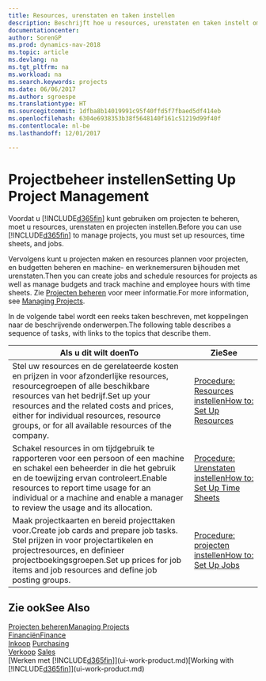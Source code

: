 ```yaml
---
title: Resources, urenstaten en taken instellen
description: Beschrijft hoe u resources, urenstaten en taken instelt om projecten te beheren.
documentationcenter: 
author: SorenGP
ms.prod: dynamics-nav-2018
ms.topic: article
ms.devlang: na
ms.tgt_pltfrm: na
ms.workload: na
ms.search.keywords: projects
ms.date: 06/06/2017
ms.author: sgroespe
ms.translationtype: HT
ms.sourcegitcommit: 1dfba8b14019991c95f40ffd5f7fbaed5df414eb
ms.openlocfilehash: 6304e6938353b38f5648140f161c51219d99f40f
ms.contentlocale: nl-be
ms.lasthandoff: 12/01/2017

---
```

# <a name="setting-up-project-management"></a><span data-ttu-id="1430b-103">Projectbeheer instellen</span><span class="sxs-lookup"><span data-stu-id="1430b-103">Setting Up Project Management</span></span>
<span data-ttu-id="1430b-104">Voordat u [!INCLUDE[d365fin](includes/d365fin_md.md)] kunt gebruiken om projecten te beheren, moet u resources, urenstaten en projecten instellen.</span><span class="sxs-lookup"><span data-stu-id="1430b-104">Before you can use [!INCLUDE[d365fin](includes/d365fin_md.md)] to manage projects, you must set up resources, time sheets, and jobs.</span></span>

<span data-ttu-id="1430b-105">Vervolgens kunt u projecten maken en resources plannen voor projecten, en budgetten beheren en machine- en werknemersuren bijhouden met urenstaten.</span><span class="sxs-lookup"><span data-stu-id="1430b-105">Then you can create jobs and schedule resources for projects as well as manage budgets and track machine and employee hours with time sheets.</span></span> <span data-ttu-id="1430b-106">Zie [Projecten beheren](projects-manage-projects.md) voor meer informatie.</span><span class="sxs-lookup"><span data-stu-id="1430b-106">For more information, see [Managing Projects](projects-manage-projects.md).</span></span>  

<span data-ttu-id="1430b-107">In de volgende tabel wordt een reeks taken beschreven, met koppelingen naar de beschrijvende onderwerpen.</span><span class="sxs-lookup"><span data-stu-id="1430b-107">The following table describes a sequence of tasks, with links to the topics that describe them.</span></span>

| <span data-ttu-id="1430b-108">Als u dit wilt doen</span><span class="sxs-lookup"><span data-stu-id="1430b-108">To</span></span> | <span data-ttu-id="1430b-109">Zie</span><span class="sxs-lookup"><span data-stu-id="1430b-109">See</span></span> |
| --- | --- |
| <span data-ttu-id="1430b-110">Stel uw resources en de gerelateerde kosten en prijzen in voor afzonderlijke resources, resourcegroepen of alle beschikbare resources van het bedrijf.</span><span class="sxs-lookup"><span data-stu-id="1430b-110">Set up your resources and the related costs and prices, either for individual resources, resource groups, or for all available resources of the company.</span></span> |[<span data-ttu-id="1430b-111">Procedure: Resources instellen</span><span class="sxs-lookup"><span data-stu-id="1430b-111">How to: Set Up Resources</span></span>](projects-how-setup-resources.md) |
| <span data-ttu-id="1430b-112">Schakel resources in om tijdgebruik te rapporteren voor een persoon of een machine en schakel een beheerder in die het gebruik en de toewijzing ervan controleert.</span><span class="sxs-lookup"><span data-stu-id="1430b-112">Enable resources to report time usage for an individual or a machine and enable a manager to review the usage and its allocation.</span></span> |[<span data-ttu-id="1430b-113">Procedure: Urenstaten instellen</span><span class="sxs-lookup"><span data-stu-id="1430b-113">How to: Set Up Time Sheets</span></span>](projects-how-setup-time-sheets.md) |
| <span data-ttu-id="1430b-114">Maak projectkaarten en bereid projecttaken voor.</span><span class="sxs-lookup"><span data-stu-id="1430b-114">Create job cards and prepare job tasks.</span></span> <span data-ttu-id="1430b-115">Stel prijzen in voor projectartikelen en projectresources, en definieer projectboekingsgroepen.</span><span class="sxs-lookup"><span data-stu-id="1430b-115">Set up prices for job items and job resources and define job posting groups.</span></span> |[<span data-ttu-id="1430b-116">Procedure: projecten instellen</span><span class="sxs-lookup"><span data-stu-id="1430b-116">How to: Set Up Jobs</span></span>](projects-how-setup-jobs.md) |

## <a name="see-also"></a><span data-ttu-id="1430b-117">Zie ook</span><span class="sxs-lookup"><span data-stu-id="1430b-117">See Also</span></span>
[<span data-ttu-id="1430b-118">Projecten beheren</span><span class="sxs-lookup"><span data-stu-id="1430b-118">Managing Projects</span></span>](projects-manage-projects.md)  
[<span data-ttu-id="1430b-119">Financiën</span><span class="sxs-lookup"><span data-stu-id="1430b-119">Finance</span></span>](finance.md)  
<span data-ttu-id="1430b-120">[Inkoop](purchasing-manage-purchasing.md)       </span><span class="sxs-lookup"><span data-stu-id="1430b-120">[Purchasing](purchasing-manage-purchasing.md)       </span></span>  
<span data-ttu-id="1430b-121">[Verkoop](sales-manage-sales.md)   </span><span class="sxs-lookup"><span data-stu-id="1430b-121">[Sales](sales-manage-sales.md)   </span></span>  
<span data-ttu-id="1430b-122">[Werken met [!INCLUDE[d365fin](includes/d365fin_md.md)]](ui-work-product.md)</span><span class="sxs-lookup"><span data-stu-id="1430b-122">[Working with [!INCLUDE[d365fin](includes/d365fin_md.md)]](ui-work-product.md)</span></span>  


